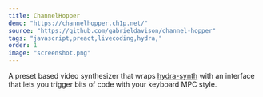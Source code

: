 ```yaml
---
title: ChannelHopper
demo: "https://channelhopper.ch1p.net/"
source: "https://github.com/gabrieldavison/channel-hopper"
tags: "javascript,preact,livecoding,hydra,"
order: 1
image: "screenshot.png"
---
```


A preset based video synthesizer that wraps [hydra-synth](https://github.com/ojack/hydra-synth) with an interface that lets you trigger bits of code with your keyboard MPC style.
